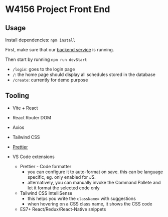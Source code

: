 # W4156 Project Front End

## Usage
Install dependencies: `npm install`


First, make sure that our [backend service](https://github.com/serdarmt/w4156-project) is running.

Then start by running `npm run devStart`

- `/login`: goes to the login page
- `/`: the home page should display all schedules stored in the database
- `/create`: currently for demo purpose

## Tooling

- Vite + React

- React Router DOM

- Axios

- Tailwind CSS

- [Prettier](https://prettier.io)

- VS Code extensions
    - Prettier - Code formatter
        - you can configure it to auto-format on save. this can
        be language specific, eg. only enabled for JS.
        - alternatively, you can manually invoke the Command Pallete and let it format the selected code only
    - Tailwind CSS IntelliSense
        - this helps you write the `className=` with suggestions
        - when hovering on a CSS class name, it shows the CSS code
    - ES7+ React/Redux/React-Native snippets
